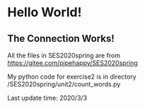 # Hello World!

## The Connection Works!

All the files in SES2020spring are from https://gitee.com/pipehappy/SES2020spring

My python code for exercise2 is in directory /SES2020spring/unit2/count_words.py

Last update time: 2020/3/3


